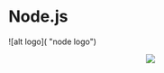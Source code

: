 # Node.js

![alt logo]( "node logo")

<p align="center">
  <img src="https://nodejs.org/static/images/logo.svg" />
</p>
